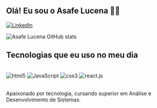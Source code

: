 ## Olá! Eu sou o Asafe Lucena 🖐🏻
[![LinkedIn](https://img.shields.io/badge/LinkedIn-0077B5?style=for-the-badge&logo=linkedin&logoColor=white)](https://www.linkedin.com/in/asafe-lucena-8217a6202/)

![Asafe Lucena GitHub stats](https://github-readme-stats.vercel.app/api?username=AsafeLucena&show_icons=true&theme=radical)

## Tecnologias que eu uso no meu dia

<div style= "display: inline_block"><br>
<img alt="html5" src="https://img.shields.io/badge/HTML5-E34F26?style=for-the-badge&logo=html5&logoColor=white">
<img alt="JavaScript" src="https://img.shields.io/badge/JavaScript-323330?style=for-the-badge&logo=javascript&logoColor=F7DF1E">
<img alt="css3" src="https://img.shields.io/badge/CSS3-1572B6?style=for-the-badge&logo=css3&logoColor=white">
<img alt="react.js" src="https://img.shields.io/badge/React-20232A?style=for-the-badge&logo=react&logoColor=61DAFB">

</div> <br>

 Apaixonado por tecnologia, cursando superior em Análise e Desenvolvimento de Sistemas. 
